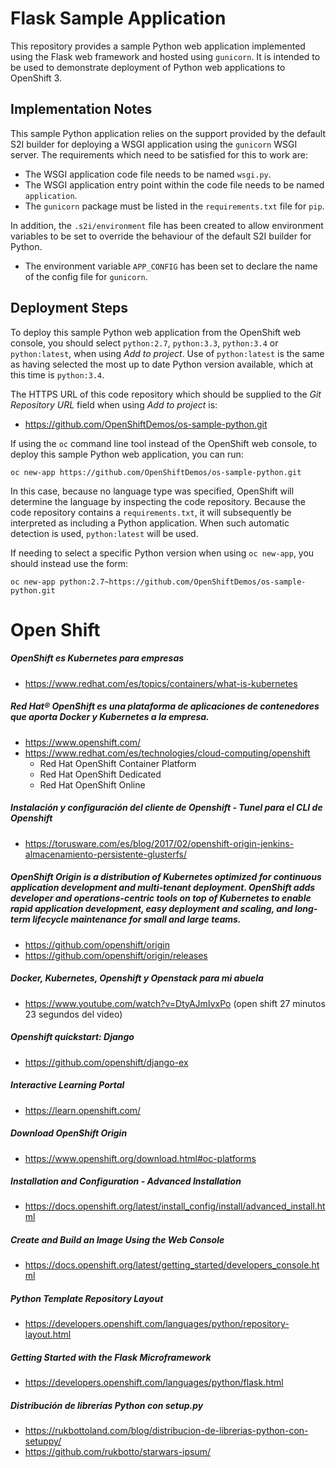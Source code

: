 # Flask Sample Application

This repository provides a sample Python web application implemented using the Flask web framework and hosted using ``gunicorn``. It is intended to be used to demonstrate deployment of Python web applications to OpenShift 3.

## Implementation Notes

This sample Python application relies on the support provided by the default S2I builder for deploying a WSGI application using the ``gunicorn`` WSGI server. The requirements which need to be satisfied for this to work are:

* The WSGI application code file needs to be named ``wsgi.py``.
* The WSGI application entry point within the code file needs to be named ``application``.
* The ``gunicorn`` package must be listed in the ``requirements.txt`` file for ``pip``.

In addition, the ``.s2i/environment`` file has been created to allow environment variables to be set to override the behaviour of the default S2I builder for Python.

* The environment variable ``APP_CONFIG`` has been set to declare the name of the config file for ``gunicorn``.

## Deployment Steps

To deploy this sample Python web application from the OpenShift web console, you should select ``python:2.7``, ``python:3.3``, ``python:3.4`` or ``python:latest``, when using _Add to project_. Use of ``python:latest`` is the same as having selected the most up to date Python version available, which at this time is ``python:3.4``.

The HTTPS URL of this code repository which should be supplied to the _Git Repository URL_ field when using _Add to project_ is:

* https://github.com/OpenShiftDemos/os-sample-python.git

If using the ``oc`` command line tool instead of the OpenShift web console, to deploy this sample Python web application, you can run:

```
oc new-app https://github.com/OpenShiftDemos/os-sample-python.git
```

In this case, because no language type was specified, OpenShift will determine the language by inspecting the code repository. Because the code repository contains a ``requirements.txt``, it will subsequently be interpreted as including a Python application. When such automatic detection is used, ``python:latest`` will be used.

If needing to select a specific Python version when using ``oc new-app``, you should instead use the form:

```
oc new-app python:2.7~https://github.com/OpenShiftDemos/os-sample-python.git
```

# Open Shift

##### OpenShift es Kubernetes para empresas
* https://www.redhat.com/es/topics/containers/what-is-kubernetes

##### Red Hat® OpenShift es una plataforma de aplicaciones de contenedores que aporta Docker y Kubernetes a la empresa.
* https://www.openshift.com/
* https://www.redhat.com/es/technologies/cloud-computing/openshift
	* Red Hat OpenShift Container Platform
	* Red Hat OpenShift Dedicated
	* Red Hat OpenShift Online

##### Instalación y configuración del cliente de Openshift - Tunel para el CLI de Openshift
* https://torusware.com/es/blog/2017/02/openshift-origin-jenkins-almacenamiento-persistente-glusterfs/

##### OpenShift Origin is a distribution of Kubernetes optimized for continuous application development and multi-tenant deployment. OpenShift adds developer and operations-centric tools on top of Kubernetes to enable rapid application development, easy deployment and scaling, and long-term lifecycle maintenance for small and large teams.
* https://github.com/openshift/origin
* https://github.com/openshift/origin/releases

##### Docker, Kubernetes, Openshift y Openstack para mi abuela
* https://www.youtube.com/watch?v=DtyAJmIyxPo (open shift 27 minutos 23 segundos del video)

##### Openshift quickstart: Django
* https://github.com/openshift/django-ex

##### Interactive Learning Portal
* https://learn.openshift.com/

##### Download OpenShift Origin
* https://www.openshift.org/download.html#oc-platforms

##### Installation and Configuration - Advanced Installation
* https://docs.openshift.org/latest/install_config/install/advanced_install.html

##### Create and Build an Image Using the Web Console
* https://docs.openshift.org/latest/getting_started/developers_console.html

##### Python Template Repository Layout
* https://developers.openshift.com/languages/python/repository-layout.html

##### Getting Started with the Flask Microframework
* https://developers.openshift.com/languages/python/flask.html

##### Distribución de librerías Python con setup.py
* https://rukbottoland.com/blog/distribucion-de-librerias-python-con-setuppy/
* https://github.com/rukbotto/starwars-ipsum/